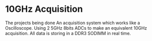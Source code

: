 # 10GHz Acquisition
The projects being done
An acquisition system which works like a Oscilloscope. Using 2 5GHz 8bits ADCs to make an equivalent 10GHz acquisition. All data is storing in a DDR3 SODIMM in real time.
